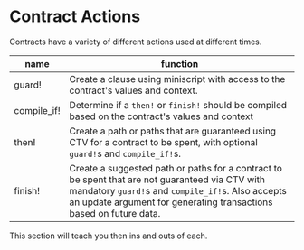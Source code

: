 # Contract Actions

Contracts have a variety of different actions used at different times.


| name | function |
|------|---------|
| guard! | Create a clause using miniscript with access to the contract's values and context. |
| compile_if! | Determine if a `then!` or `finish!` should be compiled based on the contract's values and context |
| then! | Create a path or paths  that are guaranteed using CTV for a contract to be spent,  with optional `guard!`s and `compile_if!`s.|
| finish! | Create a suggested path or paths for a contract to be spent that are not guaranteed via CTV with mandatory `guard!`s and `compile_if!`s. Also accepts an update argument for generating transactions based on future data. |

This section will teach you then ins and outs of each.